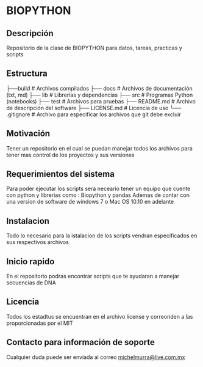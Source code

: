# BIOPYTHON

## Descripción
Repositorio de la clase de BIOPYTHON para datos, tareas, practicas y scripts

## Estructura
├──build      # Archivos compilados
├── docs     # Archivos de documentación (txt, md)
├── lib         # Librerías y dependencias
├── src        # Programas Python (notebooks)
├── test       # Archivos para pruebas
├── README.md        # Archivo de descripción del software
├── LICENSE.md        # Licencia de uso
└── .gitignore            # Archivo para especificar los archivos que git debe excluir

## Motivación
Tener un repositorio en el cual se puedan manejar todos los archivos para tener mas control de los proyectos y sus versiones

## Requerimientos del sistema
Para poder ejecutar los scripts sera neceario tener un equipo que cuente con python y librerias como : Biopython y pandas
Ademas de contar con una version de software de windows 7 o Mac OS 10.10 en adelante

## Instalacion
Todo lo necesario para la istalacion de los scripts vendran especificados en sus respectivos archivos

## Inicio rapido
En el repositorio podras encontrar scripts que te ayudaran a manejar secuencias de DNA

## Licencia
Todos los estadtus se encuentran en el archivo license y correonden a las proporcionadas por el MIT

## Contacto para información de soporte
Cualquier duda puede ser enviada al correo michelmurra@live.com.mx


